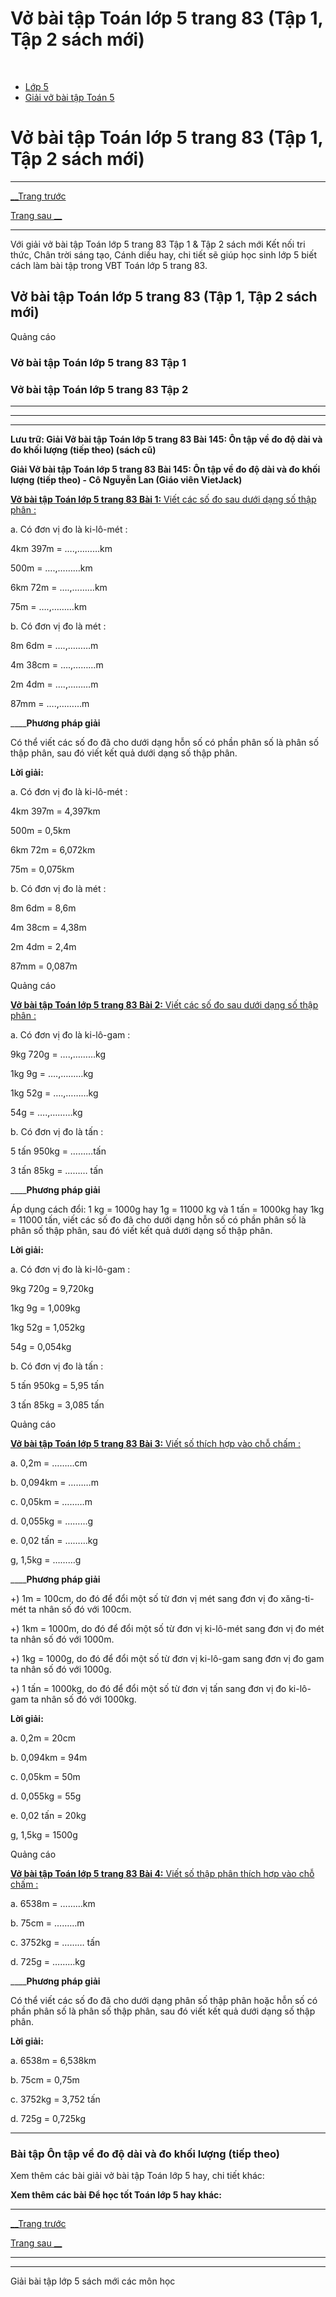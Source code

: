 # Vở bài tập Toán lớp 5 trang 83 (Tập 1, Tập 2 sách mới)

﻿

  * [Lớp 5](https://vietjack.com/series/lop-5.jsp)
  * [Giải vở bài tập Toán 5](https://vietjack.com/giai-vo-bai-tap-toan-5/index.jsp)



# Vở bài tập Toán lớp 5 trang 83 (Tập 1, Tập 2 sách mới)

* * *

[__Trang trước](https://vietjack.com/giai-vo-bai-tap-toan-5/bai-144-on-tap-ve-do-do-dai-va-do-khoi-luong.jsp)

[Trang sau __](https://vietjack.com/giai-vo-bai-tap-toan-5/bai-146-on-tap-ve-do-dien-tich.jsp)

* * *

Với giải vở bài tập Toán lớp 5 trang 83 Tập 1 & Tập 2 sách mới Kết nối tri thức, Chân trời sáng tạo, Cánh diều hay, chi tiết sẽ giúp học sinh lớp 5 biết cách làm bài tập trong VBT Toán lớp 5 trang 83.

## Vở bài tập Toán lớp 5 trang 83 (Tập 1, Tập 2 sách mới)

Quảng cáo

### Vở bài tập Toán lớp 5 trang 83 Tập 1

### Vở bài tập Toán lớp 5 trang 83 Tập 2

* * *

* * *

* * *

**Lưu trữ: Giải Vở bài tập Toán lớp 5 trang 83 Bài 145: Ôn tập về đo độ dài và đo khối lượng (tiếp theo) (sách cũ)**

**Giải Vở bài tập Toán lớp 5 trang 83 Bài 145: Ôn tập về đo độ dài và đo khối lượng (tiếp theo) - Cô Nguyễn Lan (Giáo viên VietJack)**

[**Vở bài tập Toán lớp 5 trang 83 Bài 1:** Viết các số đo sau dưới dạng số thập phân : ](https://vietjack.com/giai-vo-bai-tap-toan-5/bai-1-trang-83-vbt-toan-5-tap-2.jsp)

a. Có đơn vị đo là ki-lô-mét :

4km 397m = ….,………km

500m = ….,………km

6km 72m = ….,………km

75m = ….,………km

b. Có đơn vị đo là mét :

8m 6dm = ….,………m

4m 38cm = ….,………m

2m 4dm = ….,………m

87mm = ….,………m

____**Phương pháp giải**

Có thể viết các số đo đã cho dưới dạng hỗn số có phần phân số là phân số thập phân, sau đó viết kết quả dưới dạng số thập phân. 

**Lời giải:**

a. Có đơn vị đo là ki-lô-mét :

4km 397m = 4,397km

500m = 0,5km

6km 72m = 6,072km

75m = 0,075km

b. Có đơn vị đo là mét :

8m 6dm = 8,6m

4m 38cm = 4,38m

2m 4dm = 2,4m

87mm = 0,087m

Quảng cáo

[**Vở bài tập Toán lớp 5 trang 83 Bài 2:** Viết các số đo sau dưới dạng số thập phân : ](https://vietjack.com/giai-vo-bai-tap-toan-5/bai-2-trang-83-vbt-toan-5-tap-2.jsp)

a. Có đơn vị đo là ki-lô-gam :

9kg 720g = ….,………kg

1kg 9g = ….,………kg

1kg 52g = ….,………kg

54g = ….,………kg

b. Có đơn vị đo là tấn :

5 tấn 950kg = ………tấn

3 tấn 85kg = ……… tấn

____**Phương pháp giải**

Áp dụng cách đổi: 1 kg = 1000g hay 1g = 11000 kg và 1 tấn = 1000kg hay 1kg = 11000 tấn, viết các số đo đã cho dưới dạng hỗn số có phần phân số là phân số thập phân, sau đó viết kết quả dưới dạng số thập phân. 

**Lời giải:**

a. Có đơn vị đo là ki-lô-gam :

9kg 720g = 9,720kg

1kg 9g = 1,009kg

1kg 52g = 1,052kg

54g = 0,054kg

b. Có đơn vị đo là tấn :

5 tấn 950kg = 5,95 tấn

3 tấn 85kg = 3,085 tấn

Quảng cáo

[**Vở bài tập Toán lớp 5 trang 83 Bài 3:** Viết số thích hợp vào chỗ chấm : ](https://vietjack.com/giai-vo-bai-tap-toan-5/bai-3-trang-83-vbt-toan-5-tap-2.jsp)

a. 0,2m = ………cm

b. 0,094km = ………m

c. 0,05km = ………m

d. 0,055kg = ………g

e. 0,02 tấn = ………kg

g, 1,5kg = ………g

____**Phương pháp giải**

+) 1m = 100cm, do đó để đổi một số từ đơn vị mét sang đơn vị đo xăng-ti-mét ta nhân số đó với 100cm.

+) 1km = 1000m, do đó để đổi một số từ đơn vị ki-lô-mét sang đơn vị đo mét ta nhân số đó với 1000m.

+) 1kg = 1000g, do đó để đổi một số từ đơn vị ki-lô-gam sang đơn vị đo gam ta nhân số đó với 1000g.

+) 1 tấn = 1000kg, do đó để đổi một số từ đơn vị tấn sang đơn vị đo ki-lô-gam ta nhân số đó với 1000kg.

**Lời giải:**

a. 0,2m = 20cm

b. 0,094km = 94m

c. 0,05km = 50m

d. 0,055kg = 55g

e. 0,02 tấn = 20kg

g, 1,5kg = 1500g

Quảng cáo

[**Vở bài tập Toán lớp 5 trang 83 Bài 4:** Viết số thập phân thích hợp vào chỗ chấm : ](https://vietjack.com/giai-vo-bai-tap-toan-5/bai-4-trang-83-vbt-toan-5-tap-2.jsp)

a. 6538m = ………km

b. 75cm = ………m

c. 3752kg = ……… tấn

d. 725g = ………kg

____**Phương pháp giải**

Có thể viết các số đo đã cho dưới dạng phân số thập phân hoặc hỗn số có phần phân số là phân số thập phân, sau đó viết kết quả dưới dạng số thập phân.

**Lời giải:**

a. 6538m = 6,538km

b. 75cm = 0,75m

c. 3752kg = 3,752 tấn

d. 725g = 0,725kg

* * *

### **Bài tập Ôn tập về đo độ dài và đo khối lượng (tiếp theo)**

Xem thêm các bài giải vở bài tập Toán lớp 5 hay, chi tiết khác:

**Xem thêm các bài Để học tốt Toán lớp 5 hay khác:**

* * *

[__Trang trước](https://vietjack.com/giai-vo-bai-tap-toan-5/bai-144-on-tap-ve-do-do-dai-va-do-khoi-luong.jsp)

[Trang sau __](https://vietjack.com/giai-vo-bai-tap-toan-5/bai-146-on-tap-ve-do-dien-tich.jsp)

* * *

* * *

Giải bài tập lớp 5 sách mới các môn học
